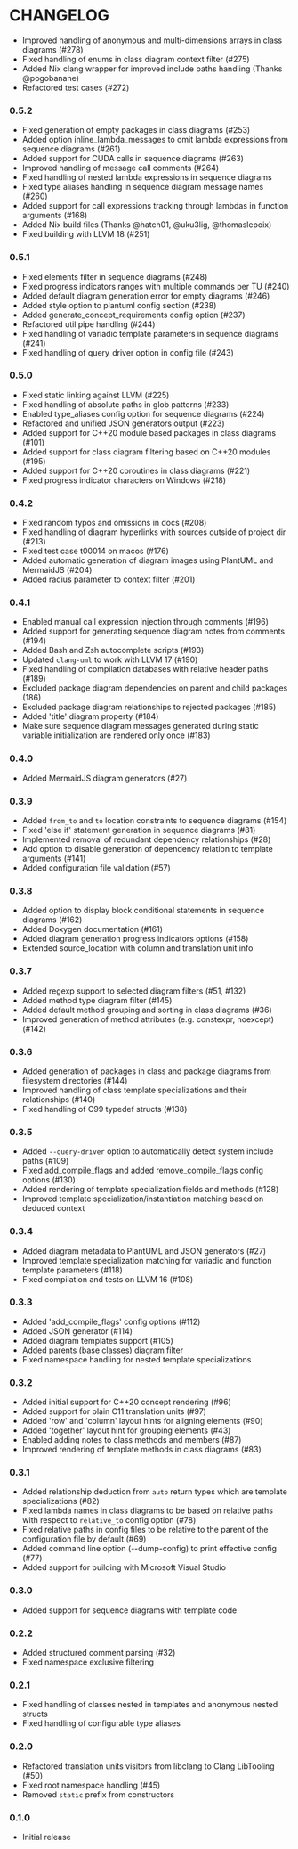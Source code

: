 # CHANGELOG

 * Improved handling of anonymous and multi-dimensions arrays in
   class diagrams (#278)
 * Fixed handling of enums in class diagram context filter (#275)
 * Added Nix clang wrapper for improved include paths handling (Thanks
   @pogobanane)
 * Refactored test cases (#272) 

### 0.5.2
 * Fixed generation of empty packages in class diagrams (#253)
 * Added option inline_lambda_messages to omit lambda expressions from sequence
   diagrams (#261)
 * Added support for CUDA calls in sequence diagrams (#263)
 * Improved handling of message call comments (#264)
 * Fixed handling of nested lambda expressions in sequence diagrams
 * Fixed type aliases handling in sequence diagram message names (#260)
 * Added support for call expressions tracking through lambdas in function
   arguments (#168)
 * Added Nix build files (Thanks @hatch01, @uku3lig, @thomaslepoix)
 * Fixed building with LLVM 18 (#251)

### 0.5.1
 * Fixed elements filter in sequence diagrams (#248)
 * Fixed progress indicators ranges with multiple commands per TU (#240)
 * Added default diagram generation error for empty diagrams (#246)
 * Added style option to plantuml config section (#238)
 * Added generate_concept_requirements config option (#237)
 * Refactored util pipe handling (#244)
 * Fixed handling of variadic template parameters in sequence diagrams (#241)
 * Fixed handling of query_driver option in config file (#243)

### 0.5.0
 * Fixed static linking against LLVM (#225)
 * Fixed handling of absolute paths in glob patterns (#233)
 * Enabled type_aliases config option for sequence diagrams (#224)
 * Refactored and unified JSON generators output (#223)
 * Added support for C++20 module based packages in class diagrams (#101)
 * Added support for class diagram filtering based on C++20 modules (#195)
 * Added support for C++20 coroutines in class diagrams (#221)
 * Fixed progress indicator characters on Windows (#218)

### 0.4.2
 * Fixed random typos and omissions in docs (#208)
 * Fixed handling of diagram hyperlinks with sources outside of project dir (#213)
 * Fixed test case t00014 on macos (#176)
 * Added automatic generation of diagram images using PlantUML and MermaidJS (#204) 
 * Added radius parameter to context filter (#201)

### 0.4.1
 * Enabled manual call expression injection through comments (#196)
 * Added support for generating sequence diagram notes from comments (#194)
 * Added Bash and Zsh autocomplete scripts (#193)
 * Updated `clang-uml` to work with LLVM 17 (#190)
 * Fixed handling of compilation databases with relative header paths (#189)
 * Excluded package diagram dependencies on parent and child packages (186)
 * Excluded package diagram relationships to rejected packages (#185)
 * Added 'title' diagram property (#184)
 * Make sure sequence diagram messages generated during static variable
   initialization are rendered only once (#183)

### 0.4.0
 * Added MermaidJS diagram generators (#27)

### 0.3.9
  * Added `from_to` and `to` location constraints to sequence diagrams (#154)
  * Fixed 'else if' statement generation in sequence diagrams (#81)
  * Implemented removal of redundant dependency relationships (#28)
  * Add option to disable generation of dependency relation to template
    arguments (#141)
  * Added configuration file validation (#57)

### 0.3.8
  * Added option to display block conditional statements in sequence diagrams (#162)
  * Added Doxygen documentation (#161)
  * Added diagram generation progress indicators options (#158)
  * Extended source_location with column and translation unit info

### 0.3.7
  * Added regexp support to selected diagram filters (#51, #132)
  * Added method type diagram filter (#145)
  * Added default method grouping and sorting in class diagrams (#36)
  * Improved generation of method attributes (e.g. constexpr, noexcept) (#142)

### 0.3.6
  * Added generation of packages in class and package diagrams from
    filesystem directories (#144)
  * Improved handling of class template specializations and their
    relationships (#140)
  * Fixed handling of C99 typedef structs (#138)

### 0.3.5
  * Added `--query-driver` option to automatically detect system include paths (#109)
  * Fixed add_compile_flags and added remove_compile_flags config options (#130)
  * Added rendering of template specialization fields and methods (#128)
  * Improved template specialization/instantiation matching based on deduced
    context

### 0.3.4
  * Added diagram metadata to PlantUML and JSON generators (#27)
  * Improved template specialization matching for variadic and function 
    template parameters (#118)
  * Fixed compilation and tests on LLVM 16 (#108)

### 0.3.3
  * Added 'add_compile_flags' config options (#112)
  * Added JSON generator (#114)
  * Added diagram templates support (#105)
  * Added parents (base classes) diagram filter
  * Fixed namespace handling for nested template specializations

### 0.3.2
  * Added initial support for C++20 concept rendering (#96)
  * Added support for plain C11 translation units (#97)
  * Added 'row' and 'column' layout hints for aligning elements (#90)
  * Added 'together' layout hint for grouping elements (#43)
  * Enabled adding notes to class methods and members (#87)
  * Improved rendering of template methods in class diagrams (#83)

### 0.3.1
  * Added relationship deduction from `auto` return types which are template
    specializations (#82)
  * Fixed lambda names in class diagrams to be based on relative paths
    with respect to `relative_to` config option (#78)
  * Fixed relative paths in config files to be relative to the parent of
    the configuration file by default (#69)
  * Added command line option (--dump-config) to print effective config (#77)
  * Added support for building with Microsoft Visual Studio

### 0.3.0
  * Added support for sequence diagrams with template code

### 0.2.2
  * Added structured comment parsing (#32)
  * Fixed namespace exclusive filtering

### 0.2.1
  * Fixed handling of classes nested in templates and anonymous nested structs
  * Fixed handling of configurable type aliases

### 0.2.0
  * Refactored translation units visitors from libclang to Clang LibTooling (#50)
  * Fixed root namespace handling (#45)
  * Removed `static` prefix from constructors

### 0.1.0
  * Initial release
